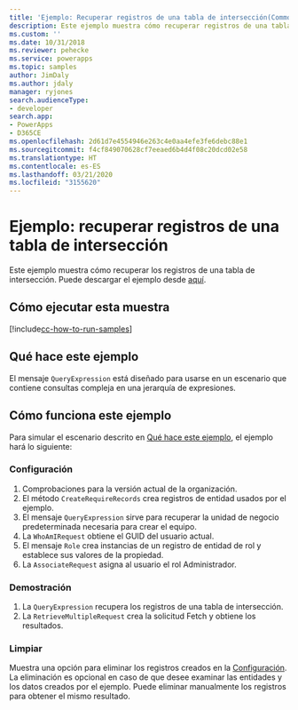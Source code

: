 ```yaml
---
title: 'Ejemplo: Recuperar registros de una tabla de intersección(Common Data Service) | Microsoft Docs'
description: Este ejemplo muestra cómo recuperar registros de una tabla de intersección.
ms.custom: ''
ms.date: 10/31/2018
ms.reviewer: pehecke
ms.service: powerapps
ms.topic: samples
author: JimDaly
ms.author: jdaly
manager: ryjones
search.audienceType:
- developer
search.app:
- PowerApps
- D365CE
ms.openlocfilehash: 2d61d7e4554946e263c4e0aa4efe3fe6debc88e1
ms.sourcegitcommit: f4cf849070628cf7eeaed6b4d4f08c20dcd02e58
ms.translationtype: HT
ms.contentlocale: es-ES
ms.lasthandoff: 03/21/2020
ms.locfileid: "3155620"
---
```

# <a name="sample-retrieve-records-from-an-intersect-table"></a>Ejemplo: recuperar registros de una tabla de intersección

<!-- https://docs.microsoft.com/dynamics365/customer-engagement/developer/org-service/sample-retrieve-records-intersect-table -->
Este ejemplo muestra cómo recuperar los registros de una tabla de intersección. Puede descargar el ejemplo desde [aquí](https://github.com/Microsoft/PowerApps-Samples/tree/master/cds/orgsvc/C%23/RetrieveRecordsFromIntersectTable).

## <a name="how-to-run-this-sample"></a>Cómo ejecutar esta muestra

[!include[cc-how-to-run-samples](../../includes/cc-how-to-run-samples.md)]

## <a name="what-this-sample-does"></a>Qué hace este ejemplo

El mensaje `QueryExpression` está diseñado para usarse en un escenario que contiene consultas compleja en una jerarquía de expresiones.

## <a name="how-this-sample-works"></a>Cómo funciona este ejemplo

Para simular el escenario descrito en [Qué hace este ejemplo](#what-this-sample-does), el ejemplo hará lo siguiente:

### <a name="setup"></a>Configuración

1. Comprobaciones para la versión actual de la organización. 
1. El método `CreateRequireRecords` crea registros de entidad usados por el ejemplo.
1. El mensaje `QueryExpression` sirve para recuperar la unidad de negocio predeterminada necesaria para crear el equipo.
1. La `WhoAmIRequest` obtiene el GUID del usuario actual.
1. El mensaje `Role` crea instancias de un registro de entidad de rol y establece sus valores de la propiedad.
1. La `AssociateRequest` asigna al usuario el rol Administrador. 

### <a name="demonstrate"></a>Demostración

1. La `QueryExpression` recupera los registros de una tabla de intersección.
1. La `RetrieveMultipleRequest` crea la solicitud Fetch y obtiene los resultados.

### <a name="clean-up"></a>Limpiar

Muestra una opción para eliminar los registros creados en la [Configuración](#setup). La eliminación es opcional en caso de que desee examinar las entidades y los datos creados por el ejemplo. Puede eliminar manualmente los registros para obtener el mismo resultado.
